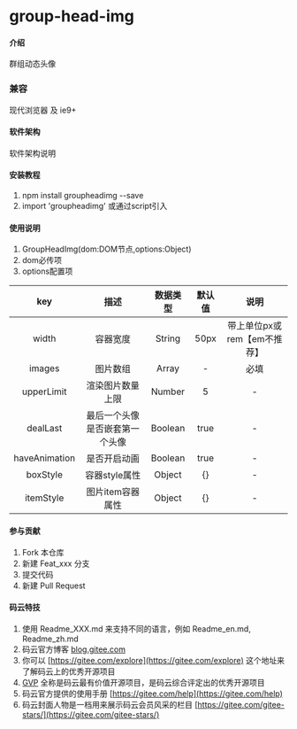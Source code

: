 # group-head-img

#### 介绍
群组动态头像

### 兼容
现代浏览器 及 ie9+

#### 软件架构
软件架构说明


#### 安装教程

1. npm install groupheadimg --save
2. import 'groupheadimg' 或通过script引入

#### 使用说明

1. GroupHeadImg(dom:DOM节点,options:Object)
2. dom必传项
3. options配置项

| key | 描述 | 数据类型 | 默认值 | 说明 |
| :-: | :-: | :-: | :-: | :-: |
| width | 容器宽度 | String | 50px | 带上单位px或rem【em不推荐】 |
| images | 图片数组 | Array | - | 必填 |
| upperLimit | 渲染图片数量上限 | Number | 5 | - |
| dealLast | 最后一个头像是否嵌套第一个头像| Boolean | true | - |
| haveAnimation | 是否开启动画 | Boolean | true | - |
| boxStyle | 容器style属性 | Object | {} | - |
| itemStyle | 图片item容器属性 | Object | {} | - |

#### 参与贡献

1. Fork 本仓库
2. 新建 Feat_xxx 分支
3. 提交代码
4. 新建 Pull Request


#### 码云特技

1. 使用 Readme\_XXX.md 来支持不同的语言，例如 Readme\_en.md, Readme\_zh.md
2. 码云官方博客 [blog.gitee.com](https://blog.gitee.com)
3. 你可以 [https://gitee.com/explore](https://gitee.com/explore) 这个地址来了解码云上的优秀开源项目
4. [GVP](https://gitee.com/gvp) 全称是码云最有价值开源项目，是码云综合评定出的优秀开源项目
5. 码云官方提供的使用手册 [https://gitee.com/help](https://gitee.com/help)
6. 码云封面人物是一档用来展示码云会员风采的栏目 [https://gitee.com/gitee-stars/](https://gitee.com/gitee-stars/)